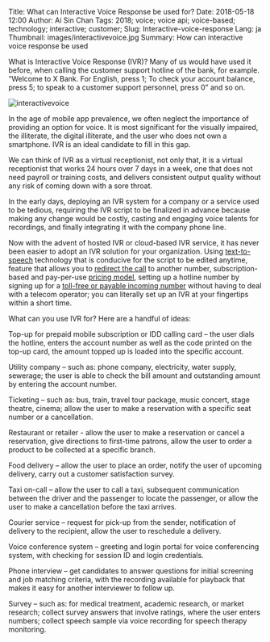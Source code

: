 Title: What can Interactive Voice Response be used for?
Date: 2018-05-18 12:00
Author: Ai Sin Chan
Tags: 2018; voice; voice api; voice-based; technology; interactive; customer;
Slug: Interactive-voice-response 
Lang: ja
Thumbnail: images/interactivevoice.jpg
Summary: How can interactive voice response be used


What is Interactive Voice Response (IVR)? Many of us would have used it before, 
when calling the customer support hotline of the bank, for example. 
“Welcome to X Bank. For English, press 1; To check your account balance, press 5; 
to speak to a customer support personnel, press 0” and so on.

![interactivevoice](/images/interactivevoice.jpg)

In the age of mobile app prevalence, we often neglect the importance of providing an option for voice. 
It is most significant for the visually impaired, the illiterate, the digital illiterate, 
and the user who does not own a smartphone. IVR is an ideal candidate to fill in this gap.

We can think of IVR as a virtual receptionist, not only that, 
it is a virtual receptionist that works 24 hours over 7 days in a week, 
one that does not need payroll or training costs, and delivers consistent output quality without any risk of coming down 
with a sore throat.

In the early days, deploying an IVR system for a company or a service used to be tedious, 
requiring the IVR script to be finalized in advance because making any change would be costly, 
casting and engaging voice talents for recordings, and finally integrating it with the company phone line.  

Now with the advent of hosted IVR or cloud-based IVR service, 
it has never been easier to adopt an IVR solution for your organization. 
Using [text-to-speech](https://www.xoxzo.com/en/about/utilities-api/) technology that is 
conducive for the script to be edited anytime, feature that allows you to 
[redirect the call](https://blog.xoxzo.com/en/2017/07/13/dialinnumbers-tutorial/) to another number, 
subscription-based and pay-per-use [pricing model](https://www.xoxzo.com/en/about/pricing/#din), 
setting up a hotline number by signing up for a 
[toll-free or payable incoming number](https://www.xoxzo.com/en/about/dial-in-api/) without having to 
deal with a telecom operator; you can literally set up an IVR at your fingertips within a short time.

What can you use IVR for? Here are a handful of ideas:

Top-up for prepaid mobile subscription or IDD calling card – the user dials the hotline, 
enters the account number as well as the code printed on the top-up card, the amount topped up is loaded 
into the specific account.

Utility company – such as: phone company, electricity, water supply, sewerage; the user is able to check 
the bill amount and outstanding amount by entering the account number.

Ticketing – such as: bus, train, travel tour package, music concert, stage theatre, cinema; 
allow the user to make a reservation with a specific seat number or a cancellation.

Restaurant or retailer -  allow the user to make a reservation or cancel a reservation, give directions 
to first-time patrons, allow the user to order a product to be collected at a specific branch.

Food delivery – allow the user to place an order, notify the user of upcoming delivery, carry out a customer 
satisfaction survey.

Taxi on-call – allow the user to call a taxi, subsequent communication between the driver and the passenger 
to locate the passenger, or allow the user to make a cancellation before the taxi arrives.

Courier service – request for pick-up from the sender, notification of delivery to the recipient, allow the user to 
reschedule a delivery.

Voice conference system – greeting and login portal for voice conferencing system, with checking for session ID 
and login credentials.

Phone interview – get candidates to answer questions for initial screening and job matching criteria, 
with the recording available for playback that makes it easy for another interviewer to follow up.

Survey – such as: for medical treatment, academic research, or market research; collect survey answers 
that involve ratings, where the user enters numbers; collect speech sample via voice recording for speech therapy monitoring.
